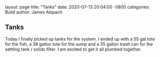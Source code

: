 
layout: page
title: "Tanks"
date: 2020-07-13 20:04:00 -0800
categories: Build
author: James Alspach

## Tanks
Today I finally picked up tanks for the system. I ended up with a 55 gal tote for the fish, a 38 gallon tote for the sump and a 35 gallon trash can for the settling tank / solids filter. I am excited to get it all plumbed together. 
